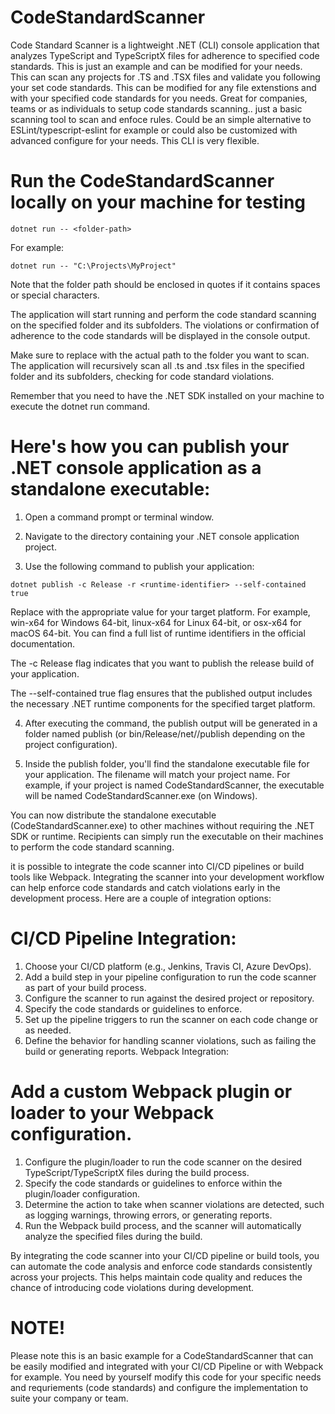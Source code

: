 # CodeStandardScanner
Code Standard Scanner is a lightweight .NET (CLI) console application that analyzes TypeScript and TypeScriptX files for adherence to specified code standards. This is just an example and can be modified for your needs.  
This can scan any projects for .TS and .TSX files and validate you following your set code standards. This can be modified for any file extenstions and with your specified code standards for you needs. Great for companies, teams or as individuals to setup code standards scanning.. just a basic scanning tool to scan and enfoce rules. Could be an simple alternative to ESLint/typescript-eslint for example or could also be customized with advanced configure for your needs. This CLI is very flexible.

# Run the CodeStandardScanner locally on your machine for testing
```
dotnet run -- <folder-path>
```
For example:
```
dotnet run -- "C:\Projects\MyProject"
```
Note that the folder path should be enclosed in quotes if it contains spaces or special characters.

The application will start running and perform the code standard scanning on the specified folder and its subfolders. The violations or confirmation of adherence to the code standards will be displayed in the console output.

Make sure to replace <folder-path> with the actual path to the folder you want to scan. The application will recursively scan all .ts and .tsx files in the specified folder and its subfolders, checking for code standard violations.

Remember that you need to have the .NET SDK installed on your machine to execute the dotnet run command.

# Here's how you can publish your .NET console application as a standalone executable:

1) Open a command prompt or terminal window.

2) Navigate to the directory containing your .NET console application project.

3) Use the following command to publish your application:

```
dotnet publish -c Release -r <runtime-identifier> --self-contained true
```

Replace <runtime-identifier> with the appropriate value for your target platform. For example, win-x64 for Windows 64-bit, linux-x64 for Linux 64-bit, or osx-x64 for macOS 64-bit. You can find a full list of runtime identifiers in the official documentation.

The -c Release flag indicates that you want to publish the release build of your application.

The --self-contained true flag ensures that the published output includes the necessary .NET runtime components for the specified target platform.

4) After executing the command, the publish output will be generated in a folder named publish (or bin/Release/net<version>/<runtime-identifier>/publish depending on the project configuration).

5) Inside the publish folder, you'll find the standalone executable file for your application. The filename will match your project name. For example, if your project is named CodeStandardScanner, the executable will be named CodeStandardScanner.exe (on Windows).

You can now distribute the standalone executable (CodeStandardScanner.exe) to other machines without requiring the .NET SDK or runtime. Recipients can simply run the executable on their machines to perform the code standard scanning.

 it is possible to integrate the code scanner into CI/CD pipelines or build tools like Webpack. Integrating the scanner into your development workflow can help enforce code standards and catch violations early in the development process. Here are a couple of integration options:

# CI/CD Pipeline Integration:

1) Choose your CI/CD platform (e.g., Jenkins, Travis CI, Azure DevOps).
2) Add a build step in your pipeline configuration to run the code scanner as part of your build process.
3) Configure the scanner to run against the desired project or repository.
4) Specify the code standards or guidelines to enforce.
5) Set up the pipeline triggers to run the scanner on each code change or as needed.
6) Define the behavior for handling scanner violations, such as failing the build or generating reports.
Webpack Integration:

# Add a custom Webpack plugin or loader to your Webpack configuration.
1) Configure the plugin/loader to run the code scanner on the desired TypeScript/TypeScriptX files during the build process.
2) Specify the code standards or guidelines to enforce within the plugin/loader configuration.
3) Determine the action to take when scanner violations are detected, such as logging warnings, throwing errors, or generating reports.
4) Run the Webpack build process, and the scanner will automatically analyze the specified files during the build.

By integrating the code scanner into your CI/CD pipeline or build tools, you can automate the code analysis and enforce code standards consistently across your projects. This helps maintain code quality and reduces the chance of introducing code violations during development.

# NOTE!
Please note this is an basic example for a CodeStandardScanner that can be easily modified and integrated with your CI/CD Pipeline or with Webpack for example. You need by yourself modify this code for your specific needs and requriements (code standards) and configure the implementation to suite your company or team.
